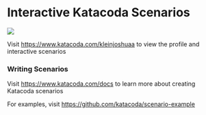 # Interactive Katacoda Scenarios

[![](http://shields.katacoda.com/katacoda/kleinjoshuaa/count.svg)](https://www.katacoda.com/kleinjoshuaa "Get your profile on Katacoda.com")

Visit https://www.katacoda.com/kleinjoshuaa to view the profile and interactive scenarios

### Writing Scenarios
Visit https://www.katacoda.com/docs to learn more about creating Katacoda scenarios

For examples, visit https://github.com/katacoda/scenario-example
